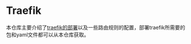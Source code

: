 # Traefik

本仓库主要介绍了[traefik的部署](https://github.com/ZhongyueKJ/Traefik/blob/main/Traefik-2.0.5.md)以及一些路由规则的配置，部署traefik所需要的包和yaml文件都可以从本仓库获取。
